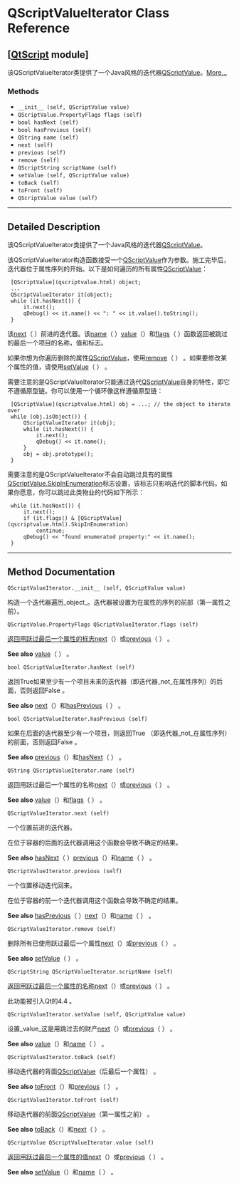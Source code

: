 # QScriptValueIterator Class Reference

## [[QtScript](index.htm) module]

该QScriptValueIterator类提供了一个Java风格的迭代器[QScriptValue](qscriptvalue.html)。[More...](#details)

### Methods

*   `__init__ (self, QScriptValue value)`
*   `QScriptValue.PropertyFlags flags (self)`
*   `bool hasNext (self)`
*   `bool hasPrevious (self)`
*   `QString name (self)`
*   `next (self)`
*   `previous (self)`
*   `remove (self)`
*   `QScriptString scriptName (self)`
*   `setValue (self, QScriptValue value)`
*   `toBack (self)`
*   `toFront (self)`
*   `QScriptValue value (self)`

* * *

## Detailed Description

该QScriptValueIterator类提供了一个Java风格的迭代器[QScriptValue](qscriptvalue.html)。

该QScriptValueIterator构造函数接受一个[QScriptValue](qscriptvalue.html)作为参数。施工完毕后，迭代器位于属性序列的开始。以下是如何遍历的所有属性[QScriptValue](qscriptvalue.html)：

```
 [QScriptValue](qscriptvalue.html) object;
 ...
 QScriptValueIterator it(object);
 while (it.hasNext()) {
     it.next();
     qDebug() << it.name() << ": " << it.value().toString();
 }

```

该[next](qscriptvalueiterator.html#next)（ ）前进的迭代器。该[name](qscriptvalueiterator.html#name)（ ）[value](qscriptvalueiterator.html#value)（）和[flags](qscriptvalueiterator.html#flags)（ ）函数返回被跳过的最后一个项目的名称，值和标志。

如果你想为你遍历删除的属性[QScriptValue](qscriptvalue.html)，使用[remove](qscriptvalueiterator.html#remove)（ ） 。如果要修改某个属性的值，请使用[setValue](qscriptvalueiterator.html#setValue)（ ） 。

需要注意的是QScriptValueIterator只能通过迭代[QScriptValue](qscriptvalue.html)自身的特性，即它不遵循原型链。你可以使用一个循环像这样遵循原型链：

```
 [QScriptValue](qscriptvalue.html) obj = ...; // the object to iterate over
 while (obj.isObject()) {
     QScriptValueIterator it(obj);
     while (it.hasNext()) {
         it.next();
         qDebug() << it.name();
     }
     obj = obj.prototype();
 }

```

需要注意的是QScriptValueIterator不会自动跳过具有的属性[QScriptValue.SkipInEnumeration](qscriptvalue.html#PropertyFlag-enum)标志设置，该标志只影响迭代的脚本代码。如果你愿意，你可以跳过此类物业的代码如下所示：

```
 while (it.hasNext()) {
     it.next();
     if (it.flags() & [QScriptValue](qscriptvalue.html).SkipInEnumeration)
         continue;
     qDebug() << "found enumerated property:" << it.name();
 }

```

* * *

## Method Documentation

```
QScriptValueIterator.__init__ (self, QScriptValue value)
```

构造一个迭代器遍历_object_。迭代器被设置为在属性的序列的前部（第一属性之前）。

```
QScriptValue.PropertyFlags QScriptValueIterator.flags (self)
```

[](index.htm)

[返回用跃过最后一个属性的标志](index.htm)[next](qscriptvalueiterator.html#next)（）或[previous](qscriptvalueiterator.html#previous)（ ） 。

**See also** [value](qscriptvalueiterator.html#value)（ ） 。

```
bool QScriptValueIterator.hasNext (self)
```

返回True如果至少有一个项目未来的迭代器（即迭代器_not_在属性序列）的后面，否则返回False 。

**See also** [next](qscriptvalueiterator.html#next)（）和[hasPrevious](qscriptvalueiterator.html#hasPrevious)（ ） 。

```
bool QScriptValueIterator.hasPrevious (self)
```

如果在后面的迭代器至少有一个项目，则返回True （即迭代器_not_在属性序列）的前面，否则返回False 。

**See also** [previous](qscriptvalueiterator.html#previous)（）和[hasNext](qscriptvalueiterator.html#hasNext)（ ） 。

```
QString QScriptValueIterator.name (self)
```

返回用跃过最后一个属性的名称[next](qscriptvalueiterator.html#next)（）或[previous](qscriptvalueiterator.html#previous)（ ） 。

**See also** [value](qscriptvalueiterator.html#value)（）和[flags](qscriptvalueiterator.html#flags)（ ） 。

```
QScriptValueIterator.next (self)
```

一个位置前进的迭代器。

在位于容器的后面的迭代器调用这个函数会导致不确定的结果。

**See also** [hasNext](qscriptvalueiterator.html#hasNext)（ ）[previous](qscriptvalueiterator.html#previous)（）和[name](qscriptvalueiterator.html#name)（ ） 。

```
QScriptValueIterator.previous (self)
```

一个位置移动迭代回来。

在位于容器的前一个迭代器调用这个函数会导致不确定的结果。

**See also** [hasPrevious](qscriptvalueiterator.html#hasPrevious)（ ）[next](qscriptvalueiterator.html#next)（）和[name](qscriptvalueiterator.html#name)（ ） 。

```
QScriptValueIterator.remove (self)
```

删除所有已使用跃过最后一个属性[next](qscriptvalueiterator.html#next)（）或[previous](qscriptvalueiterator.html#previous)（ ） 。

**See also** [setValue](qscriptvalueiterator.html#setValue)（ ） 。

```
QScriptString QScriptValueIterator.scriptName (self)
```

[](qscriptstring.html)

[返回用跃过最后一个属性的名称](qscriptstring.html)[next](qscriptvalueiterator.html#next)（）或[previous](qscriptvalueiterator.html#previous)（ ） 。

此功能被引入Qt的4.4 。

```
QScriptValueIterator.setValue (self, QScriptValue value)
```

设置_value_这是用跳过去的财产[next](qscriptvalueiterator.html#next)（）或[previous](qscriptvalueiterator.html#previous)（ ） 。

**See also** [value](qscriptvalueiterator.html#value)（）和[name](qscriptvalueiterator.html#name)（ ） 。

```
QScriptValueIterator.toBack (self)
```

移动迭代器的背面[QScriptValue](qscriptvalue.html)（后最后一个属性） 。

**See also** [toFront](qscriptvalueiterator.html#toFront)（）和[previous](qscriptvalueiterator.html#previous)（ ） 。

```
QScriptValueIterator.toFront (self)
```

移动迭代器的前面[QScriptValue](qscriptvalue.html)（第一属性之前） 。

**See also** [toBack](qscriptvalueiterator.html#toBack)（）和[next](qscriptvalueiterator.html#next)（ ） 。

```
QScriptValue QScriptValueIterator.value (self)
```

[](qscriptvalue.html)

[返回用跃过最后一个属性的值](qscriptvalue.html)[next](qscriptvalueiterator.html#next)（）或[previous](qscriptvalueiterator.html#previous)（ ） 。

**See also** [setValue](qscriptvalueiterator.html#setValue)（）和[name](qscriptvalueiterator.html#name)（ ） 。